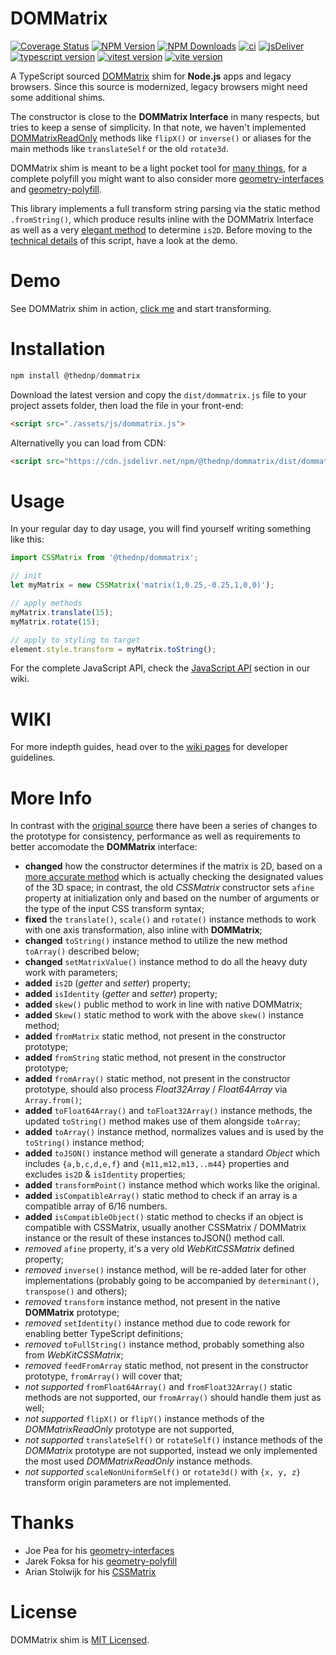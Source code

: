 # DOMMatrix
[![Coverage Status](https://coveralls.io/repos/github/thednp/dommatrix/badge.svg)](https://coveralls.io/github/thednp/dommatrix) 
[![NPM Version](https://img.shields.io/npm/v/@thednp/dommatrix.svg?style=flat-square)](https://www.npmjs.com/package/@thednp/dommatrix)
[![NPM Downloads](https://img.shields.io/npm/dm/@thednp/dommatrix.svg?style=flat-square)](http://npm-stat.com/charts.html?@thednp/dommatrix)
[![ci](https://github.com/thednp/dommatrix/actions/workflows/ci.yml/badge.svg)](https://github.com/thednp/dommatrix/actions/workflows/ci.yml)
[![jsDeliver](https://data.jsdelivr.com/v1/package/npm/@thednp/dommatrix/badge)](https://www.jsdelivr.com/package/npm/@thednp/dommatrix)
[![typescript version](https://img.shields.io/badge/typescript-5.6.3-brightgreen)](https://www.typescriptlang.org/)
[![vitest version](https://img.shields.io/badge/vitest-2.1.4-brightgreen)](https://vitest.dev/)
[![vite version](https://img.shields.io/badge/vite-5.4.10-brightgreen)](https://vitejs.dev/)

A TypeScript sourced [DOMMatrix](https://developer.mozilla.org/en-US/docs/Web/API/DOMMatrix) shim for **Node.js** apps and legacy browsers. Since this source is modernized, legacy browsers might need some additional shims.

The constructor is close to the **DOMMatrix Interface** in many respects, but tries to keep a sense of simplicity. In that note, we haven't implemented [DOMMatrixReadOnly](https://developer.mozilla.org/en-US/docs/Web/API/DOMMatrixReadOnly) methods like `flipX()` or `inverse()` or aliases for the main methods like `translateSelf` or the old `rotate3d`.

DOMMatrix shim is meant to be a light pocket tool for [many things](http://thednp.github.io/svg-path-commander), for a complete polyfill you might want to also consider more  [geometry-interfaces](https://github.com/trusktr/geometry-interfaces)
and [geometry-polyfill](https://github.com/jarek-foksa/geometry-polyfill).

This library implements a full transform string parsing via the static method `.fromString()`, which produce results inline with the DOMMatrix Interface as well as a very [elegant method](https://github.com/jsidea/jsidea/blob/2b4486c131d5cca2334293936fa13454b34fcdef/ts/jsidea/geom/Matrix3D.ts#L788) to determine `is2D`. Before moving to the [technical details](#More-info) of this script, have a look at the demo.


# Demo
See DOMMatrix shim in action, [click me](https://thednp.github.io/dommatrix) and start transforming.


# Installation
```js
npm install @thednp/dommatrix
```
Download the latest version and copy the `dist/dommatrix.js` file to your project assets folder, then load the file in your front-end:
```html
<script src="./assets/js/dommatrix.js">
```

Alternativelly you can load from CDN:
```html
<script src="https://cdn.jsdelivr.net/npm/@thednp/dommatrix/dist/dommatrix.js">
```

# Usage
In your regular day to day usage, you will find yourself writing something like this:
```js
import CSSMatrix from '@thednp/dommatrix';

// init
let myMatrix = new CSSMatrix('matrix(1,0.25,-0.25,1,0,0)');

// apply methods
myMatrix.translate(15);
myMatrix.rotate(15);

// apply to styling to target
element.style.transform = myMatrix.toString();
```
For the complete JavaScript API, check the [JavaScript API](https://github.com/thednp/DOMMatrix/wiki/JavaScript-API) section in our wiki.

# WIKI
For more indepth guides, head over to the [wiki pages](https://github.com/thednp/DOMMatrix/wiki) for developer guidelines.

# More Info
In contrast with the [original source](https://github.com/arian/CSSMatrix/) there have been a series of changes to the prototype for consistency, performance as well as requirements to better accomodate the **DOMMatrix** interface:

* **changed** how the constructor determines if the matrix is 2D, based on a [more accurate method](https://github.com/jsidea/jsidea/blob/2b4486c131d5cca2334293936fa13454b34fcdef/ts/jsidea/geom/Matrix3D.ts#L788) which is actually checking the designated values of the 3D space; in contrast, the old *CSSMatrix* constructor sets `afine` property at initialization only and based on the number of arguments or the type of the input CSS transform syntax; 
* **fixed** the `translate()`, `scale()` and `rotate()` instance methods to work with one axis transformation, also inline with **DOMMatrix**;
* **changed** `toString()` instance method to utilize the new method `toArray()` described below;
* **changed** `setMatrixValue()` instance method to do all the heavy duty work with parameters;
* **added** `is2D` (*getter* and *setter*) property;
* **added** `isIdentity` (*getter* and *setter*) property;
* **added** `skew()` public method to work in line with native DOMMatrix;
* **added** `Skew()` static method to work with the above `skew()` instance method;
* **added** `fromMatrix` static method, not present in the constructor prototype;
* **added** `fromString` static method, not present in the constructor prototype;
* **added** `fromArray()` static method, not present in the constructor prototype, should also process *Float32Array* / *Float64Array* via `Array.from()`;
* **added** `toFloat64Array()` and `toFloat32Array()` instance methods, the updated `toString()` method makes use of them alongside `toArray`;
* **added** `toArray()` instance method, normalizes values and is used by the `toString()` instance method;
* **added** `toJSON()` instance method will generate a standard *Object* which includes `{a,b,c,d,e,f}` and `{m11,m12,m13,..m44}` properties and excludes `is2D` & `isIdentity` properties;
* **added** `transformPoint()` instance method which works like the original.
* **added** `isCompatibleArray()` static method to check if an array is a compatible array of 6/16 numbers.
* **added** `isCompatibleObject()` static method to checks if an object is compatible with CSSMatrix, usually another CSSMatrix / DOMMatrix instance or the result of these instances toJSON() method call.
* *removed* `afine` property, it's a very old *WebKitCSSMatrix* defined property;
* *removed* `inverse()` instance method, will be re-added later for other implementations (probably going to be accompanied by `determinant()`, `transpose()` and others);
* *removed* `transform` instance method, not present in the native **DOMMatrix** prototype;
* *removed* `setIdentity()` instance method due to code rework for enabling better TypeScript definitions;
* *removed* `toFullString()` instance method, probably something also from *WebKitCSSMatrix*;
* *removed* `feedFromArray` static method, not present in the constructor prototype, `fromArray()` will cover that;
* *not supported* `fromFloat64Array()` and `fromFloat32Array()` static methods are not supported, our `fromArray()` should handle them just as well;
* *not supported* `flipX()` or `flipY()` instance methods of the *DOMMatrixReadOnly* prototype are not supported,
* *not supported* `translateSelf()` or `rotateSelf()` instance methods of the *DOMMatrix* prototype are not supported, instead we only implemented the most used *DOMMatrixReadOnly* instance methods.
* *not supported* `scaleNonUniformSelf()` or `rotate3d()` with `{x, y, z}` transform origin parameters are not implemented.


# Thanks
* Joe Pea for his [geometry-interfaces](https://github.com/trusktr/geometry-interfaces)
* Jarek Foksa for his [geometry-polyfill](https://github.com/jarek-foksa/geometry-polyfill)
* Arian Stolwijk for his [CSSMatrix](https://github.com/arian/CSSMatrix/)

# License
DOMMatrix shim is [MIT Licensed](https://github.com/thednp/DOMMatrix/blob/master/LICENSE).
